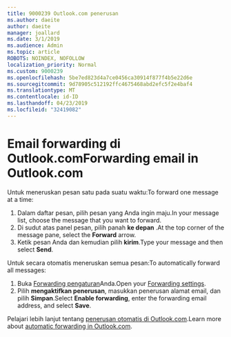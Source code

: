 ```yaml
---
title: 9000239 Outlook.com penerusan
ms.author: daeite
author: daeite
manager: joallard
ms.date: 3/1/2019
ms.audience: Admin
ms.topic: article
ROBOTS: NOINDEX, NOFOLLOW
localization_priority: Normal
ms.custom: 9000239
ms.openlocfilehash: 5be7ed823d4a7ce0456ca30914f877f4b5e22d6e
ms.sourcegitcommit: 9d78905c512192ffc4675468abd2efc5f2e4baf4
ms.translationtype: MT
ms.contentlocale: id-ID
ms.lasthandoff: 04/23/2019
ms.locfileid: "32419082"
---
```

# <a name="forwarding-email-in-outlookcom"></a><span data-ttu-id="5969f-102">Email forwarding di Outlook.com</span><span class="sxs-lookup"><span data-stu-id="5969f-102">Forwarding email in Outlook.com</span></span>

<span data-ttu-id="5969f-103">Untuk meneruskan pesan satu pada suatu waktu:</span><span class="sxs-lookup"><span data-stu-id="5969f-103">To forward one message at a time:</span></span>

1. <span data-ttu-id="5969f-104">Dalam daftar pesan, pilih pesan yang Anda ingin maju.</span><span class="sxs-lookup"><span data-stu-id="5969f-104">In your message list, choose the message that you want to forward.</span></span>
2. <span data-ttu-id="5969f-105">Di sudut atas panel pesan, pilih panah **ke depan** .</span><span class="sxs-lookup"><span data-stu-id="5969f-105">At the top corner of the message pane, select the **Forward** arrow.</span></span>
3. <span data-ttu-id="5969f-106">Ketik pesan Anda dan kemudian pilih **kirim**.</span><span class="sxs-lookup"><span data-stu-id="5969f-106">Type your message and then select **Send**.</span></span>

<span data-ttu-id="5969f-107">Untuk secara otomatis meneruskan semua pesan:</span><span class="sxs-lookup"><span data-stu-id="5969f-107">To automatically forward all messages:</span></span>

1. <span data-ttu-id="5969f-108">Buka [Forwarding pengaturan](https://outlook.live.com/mail/options/mail/forwarding/forwardingOption)Anda.</span><span class="sxs-lookup"><span data-stu-id="5969f-108">Open your [Forwarding settings](https://outlook.live.com/mail/options/mail/forwarding/forwardingOption).</span></span>
2. <span data-ttu-id="5969f-109">Pilih **mengaktifkan penerusan**, masukkan penerusan alamat email, dan pilih **Simpan**.</span><span class="sxs-lookup"><span data-stu-id="5969f-109">Select **Enable forwarding**, enter the forwarding email address, and select **Save**.</span></span>

<span data-ttu-id="5969f-110">Pelajari lebih lanjut tentang [penerusan otomatis di Outlook.com](https://support.office.com/article/6246987c-6c8f-4144-b255-14fc07007dad).</span><span class="sxs-lookup"><span data-stu-id="5969f-110">Learn more about [automatic forwarding in Outlook.com](https://support.office.com/article/6246987c-6c8f-4144-b255-14fc07007dad).</span></span>